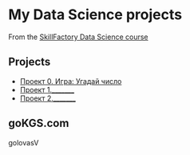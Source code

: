 # My Data Science projects

From the [SkillFactory Data Science course](https://skillfactory.ru/data-scientist)

## Projects

* [Проект 0. Игра: Угадай число](https://github.com/GolovasPlech/sf_data_satanist/project0)
* [Проект 1._______](_____)
* [Проект 2._______](_____)

## goKGS.com
golovasV